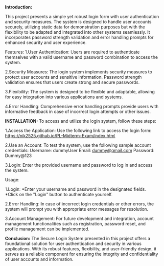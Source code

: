 **Introduction:**

This project presents a simple yet robust login form with user authentication and security measures. The system is designed to handle user accounts securely, utilizing static data for demonstration purposes but with the flexibility to be adapted and integrated into other systems seamlessly. It incorporates password strength validation and error handling prompts for enhanced security and user experience.

Features:
1.User Authentication:
Users are required to authenticate themselves with a valid username and password combination to access the system.

2.Security Measures:
The login system implements security measures to protect user accounts and sensitive information.
Password strength validation ensures that users create strong and secure passwords.

3.Flexibility:
The system is designed to be flexible and adaptable, allowing for easy integration into various applications and systems.

4.Error Handling:
Comprehensive error handling prompts provide users with informative feedback in case of incorrect login attempts or other issues.

**INSTALLATION:**
To access and utilize the login system, follow these steps:

1.Access the Application:
Use the following link to access the login form: https://nik2525.github.io/PL-Midterm-Exam/index.html

2.Use an Account:
To test the system, use the following sample account credentials:
    Username: dummyUser
    Email: dummy@gmail.com
    Password: Dummy@123

3.Login:
Enter the provided username and password to log in and access the system.

Usage:

1.Login:
*Enter your username and password in the designated fields.
*Click on the "Login" button to authenticate yourself.

2.Error Handling:
In case of incorrect login credentials or other errors, the system will prompt you with appropriate error messages for resolution.

3.Account Management:
For future development and integration, account management functionalities such as registration, password reset, and profile management can be implemented.

**Conclusion:**
The Secure Login System presented in this project offers a foundational solution for user authentication and security in various applications. With its robust features, flexibility, and user-friendly design, it serves as a reliable component for ensuring the integrity and confidentiality of user accounts and information.
